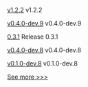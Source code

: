 
[v1.2.2](https://github.com/hyperledger/firefly-tokens-erc20-erc721/releases/tag/v1.2.2) v1.2.2

[v0.4.0-dev.9](https://github.com/hyperledger/indy-vdr/releases/tag/v0.4.0-dev.9) v0.4.0-dev.9

[0.3.1](https://github.com/hyperledger/indy-sdk-react-native/releases/tag/0.3.1) Release 0.3.1

[v0.4.0-dev.8](https://github.com/hyperledger/indy-vdr/releases/tag/v0.4.0-dev.8) v0.4.0-dev.8

[v0.1.0-dev.8](https://github.com/hyperledger/anoncreds-rs/releases/tag/v0.1.0-dev.8) v0.1.0-dev.8


[See more >>>](https://start-here.hyperledger.org/releases)

